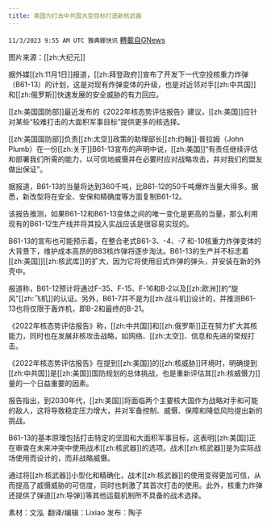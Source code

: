 ```yaml
---
title: 美国为打击中共国大型目标打造新核武器
---
```

`11/3/2023 9:55 AM UTC 雅典娜快讯` [轉載自GNews](https://gnews.org/articles/1917074)

图片来源：[[zh:大纪元]]

据外媒[[zh:11月1日]]报道，[[zh:拜登政府]]宣布了开发下一代空投核重力炸弹（B61-13）的计划，这是对现有炸弹变体的升级，也是对近邻对手[[zh:中共国]]和[[zh:俄罗斯]]快速发展的安全威胁的有力回应。

[[zh:美国国防部]]最近发布的《2022年核态势评估报告》建议，[[zh:美国]]应针对某些“较难打击的大面积军事目标”提供更多的核选择。

[[zh:美国国防部]]负责[[zh:太空]]政策的助理部长[[zh:约翰]]·普拉姆（John Plumb）在一份[[zh:关于]]B61-13宣布的声明中说，[[zh:美国]]“有责任继续评估和部署我们所需的能力，以可信地威慑并在必要时应对战略攻击，并对我们的盟友做出保证”。

据报道，B61-13的当量将达到360千吨，比B61-12的50千吨爆炸当量大得多。据悉，新改型将在安全、安保和精确度等方面复制B61-12。

该报告推测，如果B61-12和B61-13变体之间的唯一变化是更高的当量，那么利用现有的B61-12生产线并将其投入实战应该是很容易实现的。

B61-13的宣布也可能预示着，在整合老式B61-3、-4、-7 和-10核重力炸弹变体的大背景下，维护成本高昂的B83核炸弹将逐步淘汰。B61-13的生产并不标志着[[zh:美国]][[zh:核武库]]的扩大，因为它将使用旧式炸弹的弹头，并安装在新的外壳中。

报道称，B61-12预计将通过F-35、F-15、F-16和B-2以及[[zh:欧洲]]的“旋风”[[zh:飞机]]的认证。另外，B61-7并不是为[[zh:战斗机]]设计的，并推测B61-13也将仅限于轰炸机，即B-2和最终的B-21。

《2022年核态势评估报告》称，[[zh:中共国]]和[[zh:俄罗斯]]正在努力扩大其核能力，同时也在发展非核攻击战略，如网络、[[zh:太空]]、信息和先进的常规打击。

《2022年核态势评估报告》在提到[[zh:美国]]的[[zh:核威胁]]环境时，明确提到[[zh:中共国]]是[[zh:美国]]国防规划的总体挑战，也是重新评估其[[zh:核威慑力]]量的一个日益重要的因素。

报告指出，到2030年代，[[zh:美国]]将面临两个主要核大国作为战略对手和可能的敌人，这将导致稳定压力增大，并对军备控制、威慑、保障和降低风险提出新的挑战。

B61-13的基本原理包括打击特定的坚固和大面积军事目标，这表明[[zh:美国]]正在审查在未来冲突中使用战术[[zh:核武器]]的选项。战术[[zh:核武器]]是为实际战场使用而设计的，而非战略威慑。

通过将[[zh:核武器]]小型化和精确化，战术[[zh:核武器]]的使用变得更加可信，从而提高了威慑威胁的可信度，同时也刺激了其首次打击的使用。此外，核重力炸弹还提供了弹道[[zh:导弹]]等其他运载机制所不具备的战术选择。

素材：文泓   翻译/编辑：Lixiao  发布：陶子


